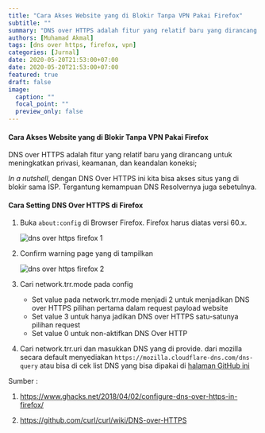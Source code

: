 ```yaml
---
title: "Cara Akses Website yang di Blokir Tanpa VPN Pakai Firefox"
subtitle: ""
summary: "DNS over HTTPS adalah fitur yang relatif baru yang dirancang untuk meningkatkan privasi, keamanan, dan keandalan koneksi."
authors: [Muhamad Akmal]
tags: [dns over https, firefox, vpn]
categories: [Jurnal]
date: 2020-05-20T21:53:00+07:00
date: 2020-05-20T21:53:00+07:00
featured: true
draft: false
image:
  caption: ""
  focal_point: ""
  preview_only: false
---
```

#### Cara Akses Website yang di Blokir Tanpa VPN Pakai Firefox

DNS over HTTPS adalah fitur yang relatif baru yang dirancang untuk meningkatkan privasi, keamanan, dan keandalan koneksi; 

*In a nutshell*, dengan DNS Over HTTPS ini kita bisa akses situs yang di blokir sama ISP. Tergantung kemampuan DNS Resolvernya juga sebetulnya.

#### Cara Setting DNS Over HTTPS di Firefox

1. Buka ```about:config``` di Browser Firefox. Firefox harus diatas versi 60.x.

   ![dns over https firefox 1](https://i.loli.net/2020/05/20/psmCYMNfzTRoVIX.png)

2. Confirm warning page yang di tampilkan

   ![dns over https firefox 2](https://i.loli.net/2020/05/20/kAnLxXP6gTbaQV1.png)

3. Cari network.trr.mode pada config

   - Set value pada network.trr.mode menjadi 2 untuk menjadikan DNS over HTTPS pilihan pertama dalam request payload website
   - Set value 3 untuk hanya jadikan DNS over HTTPS satu-satunya pilihan request
   - Set value 0 untuk non-aktifkan DNS Over HTTP

4. Cari network.trr.uri dan masukkan DNS yang di provide. dari mozilla secara default menyediakan ``https://mozilla.cloudflare-dns.com/dns-query`` atau bisa di cek list DNS yang bisa dipakai di [halaman GitHub ini](https://github.com/curl/curl/wiki/DNS-over-HTTPS)



Sumber : 

1. https://www.ghacks.net/2018/04/02/configure-dns-over-https-in-firefox/

2. https://github.com/curl/curl/wiki/DNS-over-HTTPS